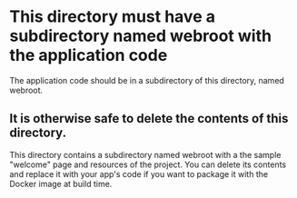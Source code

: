 # This directory must have a subdirectory named webroot with the application code

The application code should be in a subdirectory of this directory, named webroot.
## It is otherwise safe to delete the contents of this directory.

This directory contains a subdirectory named webroot with a the sample "welcome" page and resources of the project.  You can delete its contents and replace it with your app's code if you want 
to package it with the Docker image at build time.